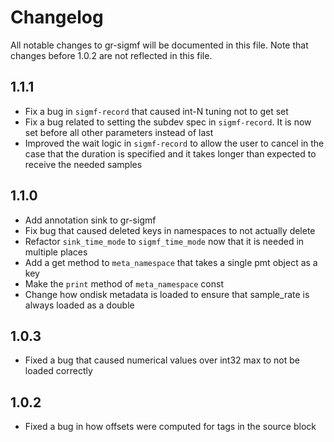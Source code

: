 # Changelog
All notable changes to gr-sigmf will be documented in this file.
Note that changes before 1.0.2 are not reflected in this file.

## 1.1.1

* Fix a bug in `sigmf-record` that caused int-N tuning not to get set
* Fix a bug related to setting the subdev spec in  `sigmf-record`. It is now set before all other parameters instead of last
* Improved the wait logic in `sigmf-record` to allow the user to cancel in the case that the duration is specified and it takes longer than expected to receive the needed samples

## 1.1.0

* Add annotation sink to gr-sigmf
* Fix bug that caused deleted keys in namespaces to not actually delete
* Refactor `sink_time_mode` to `sigmf_time_mode` now that it is needed in multiple places
* Add a get method to `meta_namespace` that takes a single pmt object as a key
* Make the `print` method of `meta_namespace` const
* Change how ondisk metadata is loaded to ensure that sample_rate is always loaded as a double


## 1.0.3

* Fixed a bug that caused numerical values over int32 max to not be loaded correctly

## 1.0.2

* Fixed a bug in how offsets were computed for tags in the source block
